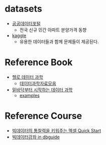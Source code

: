 # datasets

- [공공데이터포털](https://www.data.go.kr/)
  - 전국 신규 민간 아파트 분양가격 동향
- [kaggle](https://www.kaggle.com/)
  - 유용한 데이터들과 함께 문제들이 제공된다.

# Reference Book

- [헬로 데이터 과학](http://www.kangcom.com/sub/view.asp?sku=201602122364)
  - [데이터과학자료모음](http://www.hellodatascience.com/?page_id=7)
- [밑바닥부터 시작하는 데이터 과학](http://www.kangcom.com/sub/view.asp?sku=201605307751)
  - [examples](https://github.com/Insight-book/data-science-from-scratch?files=1)

# Reference Course

- [빅데이터의 통찰력을 키워주는 엑셀 Quick Start](https://www.inflearn.com/course/%EC%97%91%EC%85%80-%EA%B0%95%EC%A2%8C/)
- [빅데이터강좌 in dbguide](http://cyber.dbguide.net/lecture.php?code=AA017)
